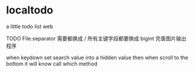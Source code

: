 # localtodo
a little todo list web

TODO
File.separator 需要都换成    /
所有主键字段都要换成 bigint
完善图片输出程序


when keydown  set search value into a hidden value
then when scroll to the bottom it will know call  which method